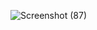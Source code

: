 ![Screenshot (87)](https://github.com/user-attachments/assets/4933e6e2-8b05-4da3-a440-58d91d59586c)
